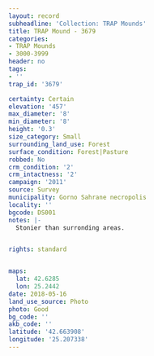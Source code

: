 ```yaml
---
layout: record
subheadline: 'Collection: TRAP Mounds'
title: TRAP Mound - 3679
categories:
- TRAP Mounds
- 3000-3999
header: no
tags:
- ''
trap_id: '3679'

certainty: Certain
elevation: '457'
max_diameter: '8'
min_diameter: '8'
height: '0.3'
size_category: Small
surrounding_land_use: Forest
surface_condition: Forest|Pasture
robbed: No
crm_condition: '2'
crm_intactness: '2'
campaign: '2011'
source: Survey
municipality: Gorno Sahrane necropolis
locality: ''
bgcode: DS001
notes: |-
  Stonier than surronding areas.


rights: standard


maps:
  lat: 42.6285
  lon: 25.2442
date: 2018-05-16
land_use_source: Photo
photo: Good
bg_code: ''
akb_code: ''
latitude: '42.663908'
longitude: '25.207338'
---
```

